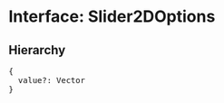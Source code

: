 # Interface: Slider2DOptions

## Hierarchy

<Hierarchy
  :extend="{name: 'UINodeOptions', link: './ui-node-options'}"
/>

<pre>
{
  value?: <Ref to="../classes/vector">Vector</Ref>
}
</pre>

